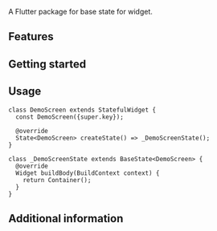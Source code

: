 A Flutter package for base state for widget.

## Features

## Getting started

## Usage

```
class DemoScreen extends StatefulWidget {
  const DemoScreen({super.key});

  @override
  State<DemoScreen> createState() => _DemoScreenState();
}

class _DemoScreenState extends BaseState<DemoScreen> {
  @override
  Widget buildBody(BuildContext context) {
    return Container();
  }
}
```

## Additional information

